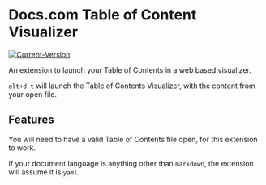 # Docs.com Table of Content Visualizer

[![Current-Version](https://vsmarketplacebadge.apphb.com/version/cillroy.docs-toc.svg)](https://marketplace.visualstudio.com/items?itemName=cillroy.docs-toc)

An extension to launch your Table of Contents in a web based visualizer.

`alt+d t` will launch the Table of Contents Visualizer, with the content from your open file.

## Features

You will need to have a valid Table of Contents file open, for this extension to work.

If your document language is anything other than `markdown`, the extension will assume it is `yaml`.
